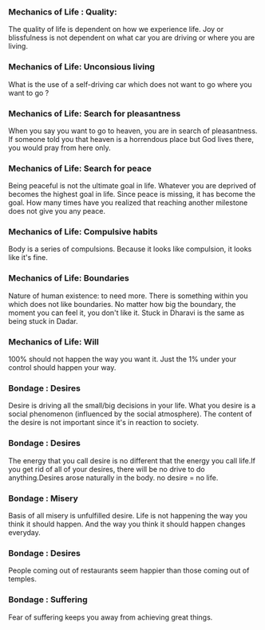 ### Mechanics of Life : Quality:
The quality of life  is dependent on how we experience life. Joy or blissfulness is not dependent on what car you are driving or where you are living. 

### Mechanics of Life: Unconsious living 
What is the use of a self-driving car which does not want to go where you want to go ?

### Mechanics of Life: Search for pleasantness
When you say you want to go to heaven, you are in search of pleasantness. If someone told you that heaven is a horrendous place but God lives there, you would pray from here only.

### Mechanics of Life: Search for peace
Being peaceful is not the ultimate goal in life. Whatever you are deprived of becomes  the highest goal in life. Since peace is missing, it has become the goal. How many times have you realized that reaching another milestone does not give you any peace.

### Mechanics of Life: Compulsive habits
Body is a series of compulsions. Because it looks like compulsion, it looks like it's fine.

### Mechanics of Life: Boundaries
Nature of human existence: to need more. There is something within you which does not like boundaries. No matter how big the boundary, the moment you can feel it, you don't like it. Stuck in Dharavi is the same as being stuck in Dadar.

### Mechanics of Life: Will
100% should not happen the way you want it. Just the 1% under your control should happen your way.

### Bondage : Desires
Desire is driving all the small/big decisions in your life. What you desire is a social phenomenon (influenced by the social atmosphere). The content of the desire is not important since it's in reaction to society. 

### Bondage : Desires
The energy that you call desire is no different that the energy you call life.If you get rid of all of your desires, there will be no drive to do anything.Desires arose naturally in the body. no desire = no life. 

### Bondage : Misery
Basis of all misery is unfulfilled desire. Life is not happening the way you think it should happen. And the way you think it should happen changes everyday.

### Bondage : Desires
People coming out of restaurants seem happier than those coming out of temples. 

### Bondage : Suffering
Fear of suffering keeps you away from achieving great things. 








